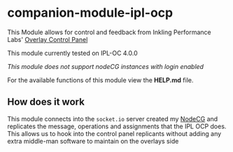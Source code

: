 # companion-module-ipl-ocp

This Module allows for control and feedback from Inkling Performance Labs'
[Overlay Control Panel](https://github.com/inkfarer/ipl-overlay-controls)

This module currently tested on IPL-OC 4.0.0

_This module does not support nodeCG instances with login enabled_

For the available functions of this module view the **HELP.md** file.

## How does it work

This module connects into the `socket.io` server created my [NodeCG](https://www.nodecg.dev/) and replicates the message,
operations and assignments that the IPL OCP does. This allows us to hook into the control panel replicants without adding
any extra middle-man software to maintain on the overlays side
